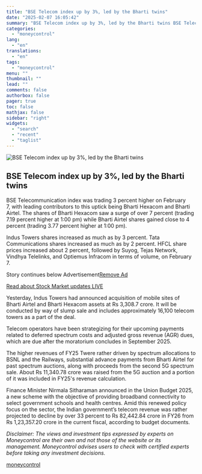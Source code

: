 ```yaml
---
title: "BSE Telecom index up by 3%, led by the Bharti twins"
date: "2025-02-07 16:05:42"
summary: "BSE Telecom index up by 3%, led by the Bharti twins BSE Telecommunication index was trading 3 percent higher on February 7, with leading contributors to this uptick being Bharti Hexacom and Bharti Airtel. The shares of Bharti Hexacom saw a surge of over 7 percent (trading 7.19 percent higher..."
categories:
  - "moneycontrol"
lang:
  - "en"
translations:
  - "en"
tags:
  - "moneycontrol"
menu: ""
thumbnail: ""
lead: ""
comments: false
authorbox: false
pager: true
toc: false
mathjax: false
sidebar: "right"
widgets:
  - "search"
  - "recent"
  - "taglist"
---
```


![BSE Telecom index up by 3%, led by the Bharti twins](//stat1.moneycontrol.com/mcnews//images/grey_bg.gif "BSE Telecom index up by 3%, led by the Bharti twins")

BSE Telecom index up by 3%, led by the Bharti twins
---------------------------------------------------

 

BSE Telecommunication index was trading 3 percent higher on February 7, with leading contributors to this uptick being Bharti Hexacom and Bharti Airtel. The shares of Bharti Hexacom saw a surge of over 7 percent (trading 7.19 percent higher at 1:00 pm) while Bharti Airtel shares gained close to 4 percent (trading 3.77 percent higher at 1:00 pm).

Indus Towers shares increased as much as by 3 percent. Tata Communications shares increased as much as by 2 percent. HFCL share prices increased about 2 percent, followed by Suyog, Tejas Network, Vindhya Telelinks, and Optiemus Infracom in terms of volume, on February 7.

Story continues below Advertisement[Remove Ad](https://www.moneycontrol.com/promos/pro.php)

[Read about Stock Market updates LIVE](http://read%20about%20stock%20market%20updates%20live/)

Yesterday, Indus Towers had announced acquisition of mobile sites of Bharti Airtel and Bharti Hexacom assets at Rs 3,308.7 crore. It will be conducted by way of slump sale and includes approximately 16,100 telecom towers as a part of the deal.

Telecom operators have been strategizing for their upcoming payments related to deferred spectrum costs and adjusted gross revenue (AGR) dues, which are due after the moratorium concludes in September 2025.

The higher revenues of FY25 Twere rather driven by spectrum allocations to BSNL and the Railways, substantial advance payments from Bharti Airtel for past spectrum auctions, along with proceeds from the second 5G spectrum sale. About Rs 11,340.78 crore was raised from the 5G auction and a portion of it was included in FY25's revenue calculation.

Finance Minister Nirmala Sitharaman announced in the Union Budget 2025, a new scheme with the objective of providing broadband connectivity to select government schools and health centres. Amid this renewed policy focus on the sector, the Indian government’s telecom revenue was rather projected to decline by over 33 percent to Rs 82,442.84 crore in FY26 from Rs 1,23,357.20 crore in the current fiscal, according to budget documents.

*Disclaimer: The views and investment tips expressed by experts on Moneycontrol are their own and not those of the website or its management. Moneycontrol advises users to check with certified experts before taking any investment decisions.*

[moneycontrol](https://www.moneycontrol.com/news/business/stocks/bse-telecom-index-up-by-3-led-by-the-bharti-twins-12933511.html)
